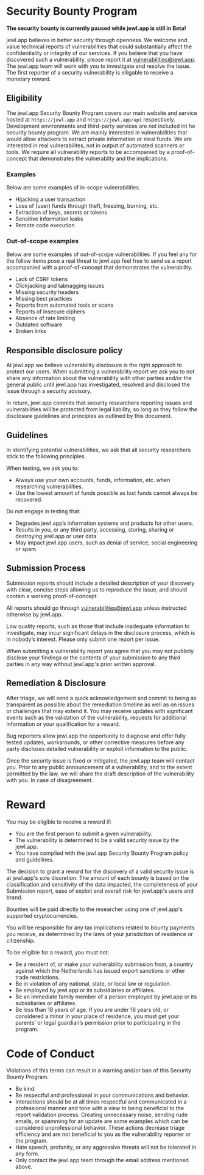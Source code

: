 # Security Bounty Program

**The security bounty is currently paused while jewl.app is still in Beta!**

jewl.app believes in better security through openness. We welcome and value technical reports of vulnerabilities that could substantially affect the confidentiality or integrity of our services. If you believe that you have discovered such a vulnerability, please report it at [vulnerabilities@jewl.app](mailto:vulnerabilities@jewl.app). The jewl.app team will work with you to investigate and resolve the issue. The first reporter of a security vulnerability is elligable to receive a monetary reward.

## Eligibility
The jewl.app Security Bounty Program covers our main website and service hosted at `https://jewl.app` and `https://jewl.app/api` respectively. Development environments and third-party services are not included int he security bounty program. We are mainly interested in vulnerabilities that would allow attackers to extract private information or steal funds. We are interested in real vulnerabilites, not in output of automated scanners or tools. We require all vulnerability reports to be accompanied by a proof-of-concept that demonstrates the vulnerabilty and the implications.

### Examples
Below are some examples of in-scope vulnerabilities.
* Hijacking a user transaction
* Loss of (user) funds through theft, freezing, burning, etc.
* Extraction of keys, secrets or tokens
* Sensitive information leaks
* Remote code execution

### Out-of-scope examples
Below are some examples of out-of-scope vulnerabilities. If you feel any for the follow items pose a real threat to jewl.app feel free to send us a report accompanied with a proof-of-concept that demonstrates the vulnerability.
* Lack of CSRF tokens
* Clickjacking and tabnagging issues
* Missing security headers
* Missing best practices
* Reports from automated tools or scans
* Reports of insecure ciphers
* Absence of rate limiting
* Outdated software
* Broken links

## Responsible disclosure policy
At jewl.app we believe vulnerability disclosure is the right approach to protect our users. When submitting a vulnerability report we ask you to not share any information about the vulnerability with other parties and/or the general public until jewl.app has investigated, resolved and disclosed the issue through a security advisory.

In return, jewl.app commits that security researchers reporting issues and vulnerabilities will be protected from legal liability, so long as they follow the disclosure guidelines and principles as outlined by this document.

## Guidelines
In identifying potential vulnerabilities, we ask that all security researchers stick to the following principles.

When testing, we ask you to:
* Always use your own accounts, funds, information, etc. when researching vulnerabilities.
* Use the lowest amount of funds possible as lost funds cannot always be recovered.

Do not engage in testing that:
* Degrades jewl.app’s information systems and products for other users.
* Results in you, or any third party, accessing, storing, sharing or destroying jewl.app or user data
* May impact jewl.app users, such as denial of service, social engineering or spam.

## Submission Process
Submission reports should include a detailed description of your discovery with clear, concise steps allowing us to reproduce the issue, and should contain a working proof-of-concept.

All reports should go through [vulnerabilities@jewl.app](mailto:vulnerabilities@jewl.app) unless instructed otherwise by jewl.app.

Low quality reports, such as those that include inadequate information to investigate, may incur significant delays in the disclosure process, which is in nobody’s interest. Please only submit one report per issue.

When submitting a vulnerability report you agree that you may not publicly disclose your findings or the contents of your submission to any third parties in any way without jewl.app's prior written approval.

## Remediation & Disclosure
After triage, we will send a quick acknowledgement and commit to being as transparent as possible about the remediation timeline as well as on issues or challenges that may extend it. You may receive updates with significant events such as the validation of the vulnerability, requests for additional information or your qualification for a reward.

Bug reporters allow jewl.app the opportunity to diagnose and offer fully tested updates, workarounds, or other corrective measures before any party discloses detailed vulnerability or exploit information to the public.

Once the security issue is fixed or mitigated, the jewl.app team will contact you. Prior to any public announcement of a vulnerability, and to the extent permitted by the law, we will share the draft description of the vulnerability with you. In case of disagreement.

# Reward
You may be eligible to receive a reward if:

* You are the first person to submit a given vulnerability.
* The vulnerability is determined to be a valid security issue by the jewl.app.
* You have complied with the jewl.app Security Bounty Program policy and guidelines.

The decision to grant a reward for the discovery of a valid security issue is at jewl.app's sole discretion. The amount of each bounty is based on the classification and sensitivity of the data impacted, the completeness of your Submission report, ease of exploit and overall risk for jewl.app's users and brand.

Bounties will be paid directly to the researcher using one of jewl.app's supported cryptocurrencies.

You will be responsible for any tax implications related to bounty payments you receive, as determined by the laws of your jurisdiction of residence or citizenship.

To be eligible for a reward, you must not:

* Be a resident of, or make your vulnerability submission from, a country against which the Netherlands has issued export sanctions or other trade restrictions.
* Be in violation of any national, state, or local law or regulation.
* Be employed by jewl.app or its subsidiaries or affiliates.
* Be an immediate family member of a person employed by jewl.app or its subsidiaries or affiliates.
* Be less than 18 years of age. If you are under 18 years old, or considered a minor in your place of residence, you must get your parents’ or legal guardian’s permission prior to participating in the program.

# Code of Conduct
Violations of this terms can result in a warning and/or ban of this Security Bounty Program.

* Be kind.
* Be respectful and professional in your communications and behavior.
* Interactions should be at all times respectful and communicated in a professional manner and tone with a view to being beneficial to the report validation process. Creating unnecessary noise, sending rude emails, or spamming for an update are some examples which can be considered unprofessional behavior. These actions decrease triage efficiency and are not beneficial to you as the vulnerability reporter or the program.
* Hate speech, profanity, or any aggressive threats will not be tolerated in any form.
* Only contact the jewl.app team through the email address mentioned above.
